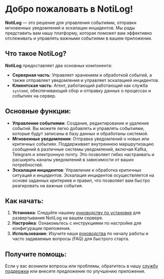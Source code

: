 # Добро пожаловать в NotiLog!

**NotiLog** — это решение для управления событиями, отправки мгновенных уведомлений и эскалации инцидентов. Мы рады представить вам нашу платформу, которая поможет вам эффективно отслеживать и управлять важными событиями в вашем приложении.

## Что такое NotiLog?

**NotiLog** предоставляет два основных компонента:

*   **Серверная часть**: Управляет хранением и обработкой событий, а также отправляет уведомления и управляет эскалацией инцидентов.
*   **Клиентская часть**: Агент, работающий работающий как служба `systemd`, обеспечивающий сбор и отправку данных о процессах и событиях на сервер.

## Основные функции:

*   **Управление событиями**: Создание, редактирование и удаление событий. Вы можете легко добавлять и управлять событиями, которые будут записаны в базу данных и обработаны системой.
*   **Мгновенные уведомления**: Отправка уведомлений о новых или критичных событиях. Поддерживает внутреннюю маршрутизацию сообщений в различные системы уведомлений, включая Kafka, Telegram и электронную почту. Это позволяет гибко настраивать и расширять каналы уведомлений в зависимости от ваших потребностей.
*   **Эскалация инцидентов**: Управление и обработка критичных ситуаций и инцидентов. Эскалация инцидентов осуществляется на основе заданных критериев и правил, что позволяет вам быстро реагировать на важные события.

## Как начать:

1.  **Установка**: Следуйте нашему [руководству по установке](installation-guide/index.md) для развертывания NotiLog на вашем сервере.
2.  **Настройка**: Ознакомьтесь с инструкциями по настройке для конфигурации приложения.
3.  **Использование**: Изучите наши [руководства](quickstart-guide/index.md) по началу работы и часто задаваемые вопросы (FAQ) для быстрого старта.

## Получите помощь:

Если у вас возникли вопросы или проблемы, обратитесь в нашу [службу поддержки](contact/support.md) или внесите предложение по улучшению приложения.